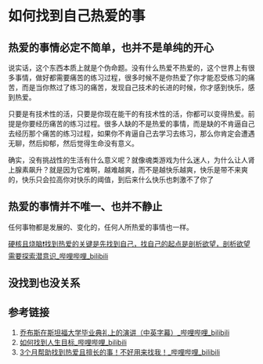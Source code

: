 # 如何找到自己热爱的事



## 热爱的事情必定不简单，也并不是单纯的开心

说实话，这个东西本质上就是个伪命题。没有什么热爱不热爱的，这个世界上有很多事情，做好都需要痛苦的练习过程，很多时候不是你热爱了你才能忍受练习的痛苦，而是当你熬过了练习的痛苦，发现自己技术的长进的时候，你才感到快乐，感到热爱。

只要是有技术性的活，只要是你现在能干的有技术性的活，你都可以变得热爱。前提是你要经历痛苦的练习过程。很多人缺的不是热爱的事情，而是缺的不肯逼自己去经历那个痛苦的练习过程，如果你不肯逼自己去学习去练习，那么你肯定会遭遇无聊，然后抑郁，然后觉得生命没有意义。

确实，没有挑战性的生活有什么意义呢？就像魂类游戏为什么迷人，为什么让人肾上腺素飙升？就是因为它难啊，越难越爽，而不是越快乐越爽，快乐是带不来爽的，快乐只会拉高你对快乐的阈值，到后来什么快乐也刺激不了你了

## 热爱的事情并不唯一、也并不静止

任何事物都是发展的、变化的，任何人所热爱的事情也一样。

[硬核且烧脑❗️找到热爱的关键是先找到自己，找自己的起点是剖析欲望，剖析欲望需要探索潜意识\_哔哩哔哩\_bilibili](https://www.bilibili.com/video/BV1gC411z75L/)

## 没找到也没关系


## 参考链接

1. [乔布斯在斯坦福大学毕业典礼上的演讲（中英字幕）\_哔哩哔哩\_bilibili](https://www.bilibili.com/video/BV1oW411h7Ea/?vd_source=31f9517734e43a6c180d5d1d56a5e162)
2. [如何找到人生目标\_哔哩哔哩\_bilibili](https://www.bilibili.com/video/BV1oU4y1Z7Lf/?vd_source=31f9517734e43a6c180d5d1d56a5e162)
3. [3个月帮助找到热爱且擅长的事！不好用来找我！\_哔哩哔哩\_bilibili](https://www.bilibili.com/video/BV1Ft4y1K7RC/?vd_source=31f9517734e43a6c180d5d1d56a5e162)